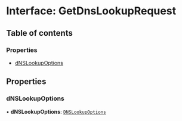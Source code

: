 # Interface: GetDnsLookupRequest

## Table of contents

### Properties

- [dNSLookupOptions](GetDnsLookupRequest.md#dnslookupoptions)

## Properties

### dNSLookupOptions

• **dNSLookupOptions**: [`DNSLookupOptions`](DNSLookupOptions.md)
